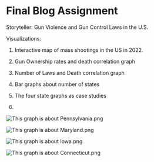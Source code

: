 # Final Blog Assignment

Storyteller: Gun Violence and Gun Control Laws in the U.S.

Visualizations:
1) Interactive map of mass shootings in the US in 2022.

2) Gun Ownership rates and death correlation graph
3) Number of Laws and Death correlation graph
4) Bar graphs about number of states 
5) The four state graphs as case studies
6) 

![This graph is about Pennsylvania.png](file:///Users/harrisonisrael/Documents/GitHub/data_viz_390/pennsylvania.png)


![This graph is about Maryland.png](file:///Users/harrisonisrael/Documents/GitHub/data_viz_390/maryland.png)


![This graph is about Iowa.png](file:///Users/harrisonisrael/Documents/GitHub/data_viz_390/iowa.png)


![This graph is about Connecticut.png](file:///Users/harrisonisrael/Documents/GitHub/data_viz_390/connecticut.png)

